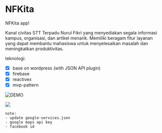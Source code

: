 # NFKita
NFKita app!

Kanal civitas STT Terpadu Nurul Fikri yang menyediakan segala informasi kampus, organisasi, dan artikel menarik. Memiliki beragam fitur layanan yang dapat membantu mahasiswa untuk menyelesaikan masalah dan meningkatkan produktivitas.

teknologi:
- [x] base on wordpress (with JSON API plugin)
- [x] firebase
- [x] reactivex
- [x] mvp-pattern

![DEMO](https://github.com/daeng-id/nfkita-mobile/releases/tag/1.0)

![](https://raw.githubusercontent.com/daeng-id/nfkita-mobile/master/nfkita.png)


```
note:
- update google-services.json
- google maps api key
- facebook id
```
